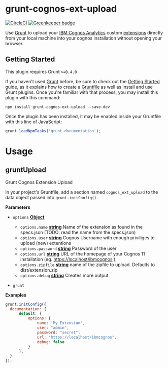 # grunt-cognos-ext-upload

[![CircleCI](https://circleci.com/gh/CognosExt/grunt-cognos-ext-upload.svg?style=svg)](https://circleci.com/gh/CognosExt/grunt-cognos-ext-upload) [![Greenkeeper badge](https://badges.greenkeeper.io/CognosExt/grunt-cognos-ext-upload.svg)](https://greenkeeper.io/)

Use [Grunt](http://gruntjs.com/) to upload your [IBM Cognos Analytics](https://www.ibm.com/products/cognos-analytics) custom [extensions](https://www.ibm.com/support/knowledgecenter/SSEP7J_11.0.0/com.ibm.swg.ba.cognos.ag_manage.doc/c_ag_manage_extensions.html) directly from your local machine into your cognos installation without opening your browser.

## Getting Started

This plugin requires Grunt `>=0.4.0`

If you haven't used [Grunt](http://gruntjs.com/) before, be sure to check out the [Getting Started](http://gruntjs.com/getting-started) guide, as it explains how to create a [Gruntfile](http://gruntjs.com/sample-gruntfile) as well as install and use Grunt plugins. Once you're familiar with that process, you may install this plugin with this command:

```shell
npm install grunt-cognos-ext-upload --save-dev
```

Once the plugin has been installed, it may be enabled inside your Gruntfile with this line of JavaScript:

```javascript
grunt.loadNpmTasks('grunt-documentation');
```

# Usage

<!-- Generated by documentation.js. Update this documentation by updating the source code. -->

 ## gruntUpload

Grunt Cognos Extension Upload

In your project's Gruntfile, add a section named `cognos_ext_upload` to the data object passed into `grunt.initConfig()`.

**Parameters**

- `options` **[Object](https://developer.mozilla.org/en-US/docs/Web/JavaScript/Reference/Global_Objects/Object)**

  - `options.name` **[string](https://developer.mozilla.org/en-US/docs/Web/JavaScript/Reference/Global_Objects/String)** Name of the extension as found in the specs.json (TODO: read the name from the specs.json)
  - `options.user` **[string](https://developer.mozilla.org/en-US/docs/Web/JavaScript/Reference/Global_Objects/String)** Cognos Username with enough priviliges to upload (new) extentions
  - `options.password` **[string](https://developer.mozilla.org/en-US/docs/Web/JavaScript/Reference/Global_Objects/String)** Password of the user
  - `options.url` **[string](https://developer.mozilla.org/en-US/docs/Web/JavaScript/Reference/Global_Objects/String)** URL of the homepage of your Cognos 11 installation (eg. <https://localhost/ibmcognos> )
  - `options.zipfile` **[string](https://developer.mozilla.org/en-US/docs/Web/JavaScript/Reference/Global_Objects/String)** name of the zipfile to upload. Defaults to dist/extension.zip
  - `options.debug` **[string](https://developer.mozilla.org/en-US/docs/Web/JavaScript/Reference/Global_Objects/String)** Creates more output

- `grunt`

**Examples**

```javascript
grunt.initConfig({
  documentation: {
      default: {
          options: {
              name: 'My_Extension',
              user: "admin",
              password: "secret",
              url: "https://localhost/ibmcognos",
              debug: false
          }
      },
  }
});
```
